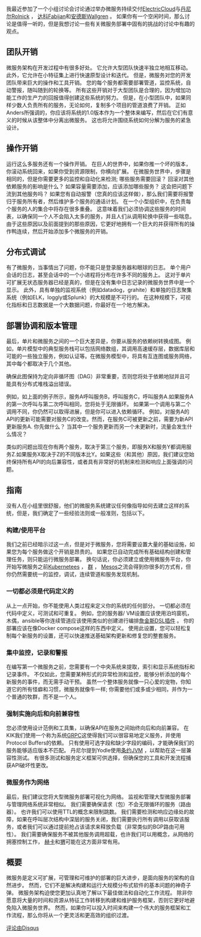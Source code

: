 我最近参加了一个小组讨论会讨论通过举办微服务持续交付[ElectricCloud](https://translate.googleusercontent.com/translate_c?depth=1&hl=en&rurl=translate.google.com.hk&sl=en&tl=zh-CN&u=http://electric-cloud.com/powering-continuous-delivery&usg=ALkJrhi-t3-eXhfu3gA9CJ0ZpCp3nrQrgw)与[丹尼尔Rolnick](https://translate.googleusercontent.com/translate_c?depth=1&hl=en&rurl=translate.google.com.hk&sl=en&tl=zh-CN&u=http://twitter.com/YodleTech&usg=ALkJrhjFXl7BLD0I-Gnynm3vgWVrkqmn6g) ， [达科Fabijan](https://translate.googleusercontent.com/translate_c?depth=1&hl=en&rurl=translate.google.com.hk&sl=en&tl=zh-CN&u=https://twitter.com/darkofabijan&usg=ALkJrhjKF296WqybPe4xRKLdspMmWCm6QA)和[安德斯Wallgren](https://translate.googleusercontent.com/translate_c?depth=1&hl=en&rurl=translate.google.com.hk&sl=en&tl=zh-CN&u=https://twitter.com/anders_wallgren&usg=ALkJrhiR_R3VDpzrTrL1pCx-dlca0S1RtA) 。 如果你有一个空闲时间，那么讨论是值得一听的，但是我想讨论一些有关微服务部署中固有的挑战的讨论中有趣的观点。

## 团队开销

微服务架构在开发过程中有很多好处。 它允许大型团队快速半独立地相互移动。 此外，它允许在小特征集上进行快速原型设计和迭代。 但是，微服务对您的开发团队带来巨大的操作和工具开销。 您的每个服务都需要部署管道，监控系统，自动警报，随叫随到的轮换等。 所有这些开销对于大型团队是合理的，因为增加功能工作的生产力的回报值得创建这些系统的努力。 但是，在小型团队中，如果同样少数人负责所有的服务，无论如何，复制多个项目的管道浪费了开销。 正如Anders所强调的，你应该将系统的1.0版本作为一个整体来编写，然后在它们有意义的时候从该整体中分离出微服务。 这也将允许围绕系统如何分解为服务的紧急设计。

## 操作开销

运行这么多服务还有一个操作开销。 在巨人的世界中，如果你推一个坏的版本，你滚动系统回来，如果你受到资源限制，你横向扩展。 在微服务世界中，步骤是相同的​​，但是你需要更多的监控和自动化来检测; 哪些服务需要回滚？ 回滚对其他依赖服务的影响是什么？ 如果容量需要添加，应该添加哪些服务？ 这会把问题下流到其他服务吗？ 如果您有自动报警（您真的应该这样做），那么我们需要将报警归于服务所有者，然后维护多个服务的通话计划。 在一个小型组织中，在负责每个服务的人的集合中将存在很多重叠。 这意味着我们必须协调这些服务的时间表，以确保同一个人不会陷入太多的服务，并且人们从调用轮换中获得一些喘息。 由于这些原因以及前面提到的那些原因，它更好地拥有一个巨大的并获得所有的操作鸭连续，然后开始添加多个微服务的开销。

## 分布式调试

有了微服务，当事情出了问题，你不能只是登录服务器和眼球的日志。 单个用户会话的日志，甚至会话中的一个小进程将分布在许多不同的服务上。 这对于单片可扩展无状态服务器已经是真的，但是在没有集中日志记录的微服务世界中是一个显示。 此外，具有单独的监视系统（例如datadog，grahite）和单独的日志聚集系统（例如ELK，loggly或Splunk）的大规模是不可行的。 在这种规模下，可视化指标和日志数据是一个大数据问题，你最好在一个地方解决。

## 部署协调和版本管理

最后，单片和微服务之间的一个巨大差异是，你要从服务的依赖树转换成图。 例如，单片模型中的典型服务栈可以包括网络数组，其调用高速缓存层，数据库层和可能的一些独立服务，例如认证等。在微服务模型中，将具有互连图或服务网络，其中每个都取决于几个其他。

确保此图保持为定向非循环图（DAG）非常重要，否则您将处于依赖地狱并且可能具有分布式堆栈溢出错误。



例如，如上面的例子所示，服务A呼叫服务B，呼叫服务C，呼叫服务A.如果服务A的第一次呼叫与第二次呼叫相同，您将处于无限循环。 如果第一个调用与第二个调用不同，你仍然可以取得进展，但是你可以进入依赖循环。 例如，对服务A的API的更新可能需要对服务C的改变。然而，在服务C可被更新之前，需要为新API更新服务A. 你先做什么？ 当其中一个服务更新而另一个未更新时，流量会发生什么情况？



类似的问题出现在你有两个服务，取决于第三个服务，即服务X和服务Y都调用服务Z.如果服务X取决于Z的不同版本比Y。如果这些（和其他）原因，我们建议您始终保持所有API的向后兼容性，或者具有非常好的机制来检测和响应上面强调的问题。

## 指南

没有人在小组里很舒服，他们的微服务系统建议任何像指导如何去建立这样的系统，但是，我们确定了一些经验法则或一般准则，包括以下。

### 构建\/使用平台

我们之前已经暗示过这一点，但是对于微服务，您将需要设置大量的基础设施，如果您为每个服务做这个开销是昂贵的。 如果您已自动完成所有基础结构创建和管理任务，则只能运行微服务部署。 换句话说，你必须建立或使用微服务平台，你开始写微服务之前[Kubernetees](https://translate.googleusercontent.com/translate_c?depth=1&hl=en&rurl=translate.google.com.hk&sl=en&tl=zh-CN&u=http://kubernetes.io/&usg=ALkJrhikZfc8hJCYQmq5NE0EM9zbelDtsg) ， [群](https://translate.googleusercontent.com/translate_c?depth=1&hl=en&rurl=translate.google.com.hk&sl=en&tl=zh-CN&u=https://docs.docker.com/swarm/&usg=ALkJrhjHE0f_BliwIUL2bQ07NRRyFBqccw) ， [Mesos](https://translate.googleusercontent.com/translate_c?depth=1&hl=en&rurl=translate.google.com.hk&sl=en&tl=zh-CN&u=http://mesos.apache.org/&usg=ALkJrhj5DX9B_RjQAyBnEkVACNXUBX8NUQ)之流会得到你很多的方式有，但你仍然需要统一的监控，调试，连续管道和服务发现机制。

### 一切都必须是代码定义的

从上一点开始，你不能使用人类过程来定义你的系统的任何部分。 一切都必须在代码中定义，可测试和可重复。 例如，您的服务器\/ VM设置应该使用泊坞窗机，木偶，ansible等你连续管道应该使用类似的创建进行编排[詹金斯DSL插件](https://translate.googleusercontent.com/translate_c?depth=1&hl=en&rurl=translate.google.com.hk&sl=en&tl=zh-CN&u=https://github.com/jenkinsci/job-dsl-plugin&usg=ALkJrhgjFOlBwh7C9oMwH7CtTd4_IK1kWA) 。 你的部署应该在像Docker compose这样的东西中定义。 使用此设置，您可以轻松复制每个新服务的设置，还可以快速推送基础架构更新和修复您的整套服务。

### 集中监控，记录和警报

在编写第一个微服务之前，您需要有一个中央系统来提取，索引和显示系统指标和记录事件。 不仅如此，您需要某种形式的异常检测和监控，能够分析添加的每个新服务的事件，而无需手动干预。 虽然一个整体服务就像一只心爱的宠物，你知道它的所有怪癖和习惯，微服务就像牛一样; 你需要他们或多或少相同，并作为一个普通的牧群，而不是一个人。

### 强制实施向后和向前兼容性

您必须使用设计范例和工具集，以确保API在服务之间始终向后和向前兼容。 在KIK我们使用一个称为系统[GRPC](https://translate.googleusercontent.com/translate_c?depth=1&hl=en&rurl=translate.google.com.hk&sl=en&tl=zh-CN&u=http://www.grpc.io/&usg=ALkJrhizi8hSX-fqC5lu3PmP5YWjeg3uHg)这使得我们可以很容易地定义服务，并使用Protocol Buffers的依赖。 只有使用可选字段和缺少字段的编码，才能确保我们的服务能够适应版本不匹配。 丹尼尔提到Yodle使用[条约JVM](https://translate.googleusercontent.com/translate_c?depth=1&hl=en&rurl=translate.google.com.hk&sl=en&tl=zh-CN&u=https://github.com/DiUS/pact-jvm&usg=ALkJrhhvOnHT7ffS2lo7Z9u8rizMcz_cxg) ，以帮助在这一层兼容性测试。 有很多测试和服务定义框架可供选择，但确保您的工具和开发流程捕获API破坏性更改。

### 微服务作为网络

最后，我们建议您将大型​​微服务部署可视化为网络。 监视和管理大型微服务部署与管理网络系统非常相似。 我们需要确保请求（包）不会无限循环的服务（路由器）。 也许我们可以使用TTL的概念来限制跳数。 我们需要检测和响应边缘处的故障，如果在呼叫层次结构中深层的服务关闭，我们需要执行所有调用以获取该服务，或者我们可以通过提前抢占该请求来释放负载（非常类似的BGP路由可用性）。 我们需要确保服务不被其他服务调用超载，也许我们可以用概念，从网络的拥塞控制工作， [赫卡](https://translate.googleusercontent.com/translate_c?depth=1&hl=en&rurl=translate.google.com.hk&sl=en&tl=zh-CN&u=https://github.com/mozilla-services/heka&usg=ALkJrhhtn2LtkCO_ztNTTbTif7qOfsAQzQ)和[猬](https://translate.googleusercontent.com/translate_c?depth=1&hl=en&rurl=translate.google.com.hk&sl=en&tl=zh-CN&u=https://github.com/Netflix/Hystrix&usg=ALkJrhjQOW-V0xBkHTIbodGlKUzeRPveLg)可能在这方面非常有用。

## 概要

微服务是定义可扩展，可管理和可维护的部署的巨大进步，是面向服务的架构的自然进步。 然而，它们不是解决构建和运行大规模分布式软件的基本问题的神奇子弹。 微服务架构迫使您更加认真地了解以下最佳做法和自动化工作流程。 除非你愿意将大量的时间和资源从特征工作转移到构建和维护服务框架，否则它更好地避免陷入微服务世界。 然而，如果你可以投入时间来构建一个伟大的服务框架和工作流程，那么你将从一个更灵活和更高效的组织过渡。

[评论由Disqus](https://translate.googleusercontent.com/translate_c?depth=1&hl=en&rurl=translate.google.com.hk&sl=en&tl=zh-CN&u=http://disqus.com/&usg=ALkJrhhb1qo-3bnVJNCUef-e42YjPEarUw) 

